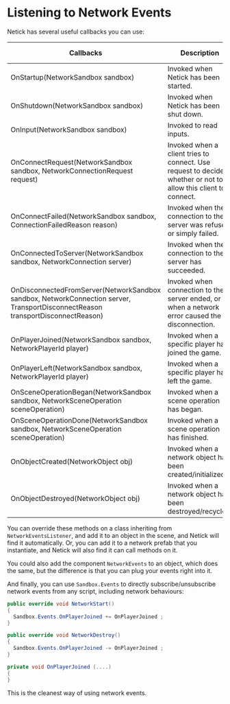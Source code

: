 # Listening to Network Events

Netick has several useful callbacks you can use:

| Callbacks                                                                                                                       | Description                                                                                                       | Invoke target |
| ------------------------------------------------------------------------------------------------------------------------------- | ----------------------------------------------------------------------------------------------------------------- | ------------- |
| OnStartup(NetworkSandbox sandbox)                                                                                               | Invoked when Netick has been started.                                                                             | Client/Server |
| OnShutdown(NetworkSandbox sandbox)                                                                                              | Invoked when Netick has been shut down.                                                                           | Client/Server |
| OnInput(NetworkSandbox sandbox)                                                                                                 | Invoked to read inputs.                                                                                           | Client/Server |
| OnConnectRequest(NetworkSandbox sandbox, NetworkConnectionRequest request)                                                      | Invoked when a client tries to connect. Use request to decide whether or not to allow this client to connect.     | Server        |
| OnConnectFailed(NetworkSandbox sandbox, ConnectionFailedReason reason)                                                          | Invoked when the connection to the server was refused, or simply failed.                                          | Client        |
| OnConnectedToServer(NetworkSandbox sandbox, NetworkConnection server)                                                           | Invoked when the connection to the server has succeeded.                                                          | Client        |
| OnDisconnectedFromServer(NetworkSandbox sandbox, NetworkConnection server, TransportDisconnectReason transportDisconnectReason) | Invoked when connection to the server ended, or when a network error caused the disconnection.                    | Client        |
| OnPlayerJoined(NetworkSandbox sandbox, NetworkPlayerId player)                                                                  | Invoked when a specific player has joined the game.                                                               | Client/Server |
| OnPlayerLeft(NetworkSandbox sandbox, NetworkPlayerId player)                                                                    | Invoked when a specific player has left the game.                                                                 | Client/Server |
| OnSceneOperationBegan(NetworkSandbox sandbox, NetworkSceneOperation sceneOperation)                                             | Invoked when a scene operation has began.                                                                         | Client/Server |
| OnSceneOperationDone(NetworkSandbox sandbox, NetworkSceneOperation sceneOperation)                                              | Invoked when a scene operation has finished.                                                                      | Client/Server |
| OnObjectCreated(NetworkObject obj)                                                                                              | Invoked when a network object has been created/initialized.                                                       | Client/Server |
| OnObjectDestroyed(NetworkObject obj)                                                                                            | Invoked when a network object has been destroyed/recycled.                                                        | Client/Server |

You can override these methods on a class inheriting from `NetworkEventsListener`, and add it to an object in the scene, and Netick will find it automatically. Or, you can add it to a network prefab that you instantiate, and Netick will also find it can call methods on it.

You could also add the component `NetworkEvents` to an object, which does the same, but the difference is that you can plug your events right into it.

And finally, you can use `Sandbox.Events` to directly subscribe/unsubscribe network events from any script, including network behaviours:

```csharp
public override void NetworkStart()
{
  Sandbox.Events.OnPlayerJoined += OnPlayerJoined ;
}

public override void NetworkDestroy()
{
  Sandbox.Events.OnPlayerJoined -= OnPlayerJoined ;
}

private void OnPlayerJoined (....)
{
}
```

This is the cleanest way of using network events.
